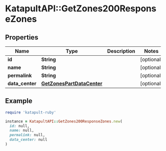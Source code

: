 # KatapultAPI::GetZones200ResponseZones

## Properties

| Name | Type | Description | Notes |
| ---- | ---- | ----------- | ----- |
| **id** | **String** |  | [optional] |
| **name** | **String** |  | [optional] |
| **permalink** | **String** |  | [optional] |
| **data_center** | [**GetZonesPartDataCenter**](GetZonesPartDataCenter.md) |  | [optional] |

## Example

```ruby
require 'katapult-ruby'

instance = KatapultAPI::GetZones200ResponseZones.new(
  id: null,
  name: null,
  permalink: null,
  data_center: null
)
```

